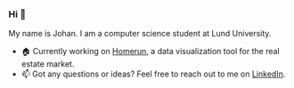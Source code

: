 ### Hi 👋
My name is Johan. I am a computer science student at Lund University. 

- 🏠 Currently working on [Homerun](https://github.com/johan-akerman/homerun), a data visualization tool for the real estate market.
- 📫 Got any questions or ideas? Feel free to reach out to me on [LinkedIn](https://www.linkedin.com/in/johan-akerman/).
